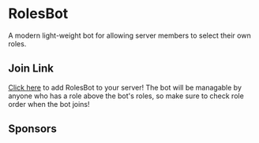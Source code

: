 # RolesBot
A modern light-weight bot for allowing server members to select their own roles.

## Join Link
[Click here](https://discord.com/api/oauth2/authorize?client_id=962118195299356722&permissions=2415921152&scope=bot%20applications.commands) to add RolesBot to your server! The bot will be managable by anyone who has a role above the bot's roles, so make sure to check role order when the bot joins!

## Sponsors
<!-- sponsors --><!-- sponsors -->

